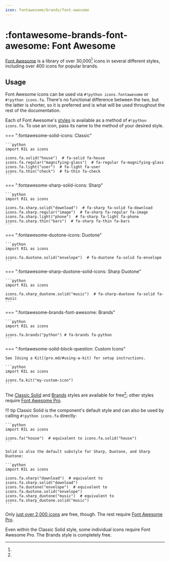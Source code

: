 ```yaml
---
icon: fontawesome/brands/font-awesome
---
```


# :fontawesome-brands-font-awesome: Font Awesome

[Font Awesome](https://fontawesome.com) is a library of over 30,000[^1] icons in several different styles,
including over 400 icons for popular brands.

## Usage

Font Awesome icons can be used via `#!python icons.fontawesome` or `#!python icons.fa`. There's no functional
difference between the two, but the latter is shorter, so it is preferred and is what will be used throughout
the rest of the documentation.

Each of Font Awesome's [styles](style-reference.md) is available as a method of `#!python icons.fa`. To use an icon,
pass its name to the method of your desired style.

=== ":fontawesome-solid-icons: Classic"

    ```python
    import RIL as icons

    icons.fa.solid("house")  # fa-solid fa-house
    icons.fa.regular("magnifying-glass")  # fa-regular fa-magnifying-glass
    icons.fa.light("user")  # fa-light fa-user
    icons.fa.thin("check")  # fa-thin fa-check
    ```

=== ":fontawesome-sharp-solid-icons: Sharp"

    ```python
    import RIL as icons

    icons.fa.sharp.solid("download")  # fa-sharp fa-solid fa-download
    icons.fa.sharp.regular("image")  # fa-sharp fa-regular fa-image
    icons.fa.sharp.light("phone")  # fa-sharp fa-light fa-phone
    icons.fa.sharp.thin("bars")  # fa-sharp fa-thin fa-bars
    ```

=== ":fontawesome-duotone-icons: Duotone"

    ```python
    import RIL as icons

    icons.fa.duotone.solid("envelope")  # fa-duotone fa-solid fa-envelope
    ```

=== ":fontawesome-sharp-duotone-solid-icons: Sharp Duotone"

    ```python
    import RIL as icons

    icons.fa.sharp_duotone.solid("music")  # fa-sharp-duotone fa-solid fa-music
    ```

=== ":fontawesome-brands-font-awesome: Brands"

    ```python
    import RIL as icons

    icons.fa.brands("python") # fa-brands fa-python
    ```

=== ":fontawesome-solid-block-question: Custom Icons"

    See [Using a Kit](pro.md/#using-a-kit) for setup instructions.

    ```python
    import RIL as icons

    icons.fa.kit("my-custom-icon")
    ```

The [Classic Solid](https://fontawesome.com/search?f=classic&s=solid) and [Brands](https://fontawesome.com/search?ic=brands)
styles are available for free[^2]; other styles require [Font Awesome Pro](pro.md).

!!! tip
    Classic Solid is the component's default style and can also be used by calling `#!python icons.fa` directly:

    ```python
    import RIL as icons

    icons.fa("house")  # equivalent to icons.fa.solid("house")
    ```
    
    Solid is also the default substyle for Sharp, Duotone, and Sharp Duotone:

    ```python
    import RIL as icons

    icons.fa.sharp("download")  # equivalent to icons.fa.sharp.solid("download")
    icons.fa.duotone("envelope")  # equivalent to icons.fa.duotone.solid("envelope")
    icons.fa.sharp_duotone("music")  # equivalent to icons.fa.sharp_duotone.solid("music")
    ``` 

[^1]:
Only [just over 2,000 icons](https://fontawesome.com/search?m=free) are free, though. The rest require [Font Awesome Pro](pro.md).
[^2]:
Even within the Classic Solid style, some individual icons require Font Awesome Pro. The Brands style is
completely free.

